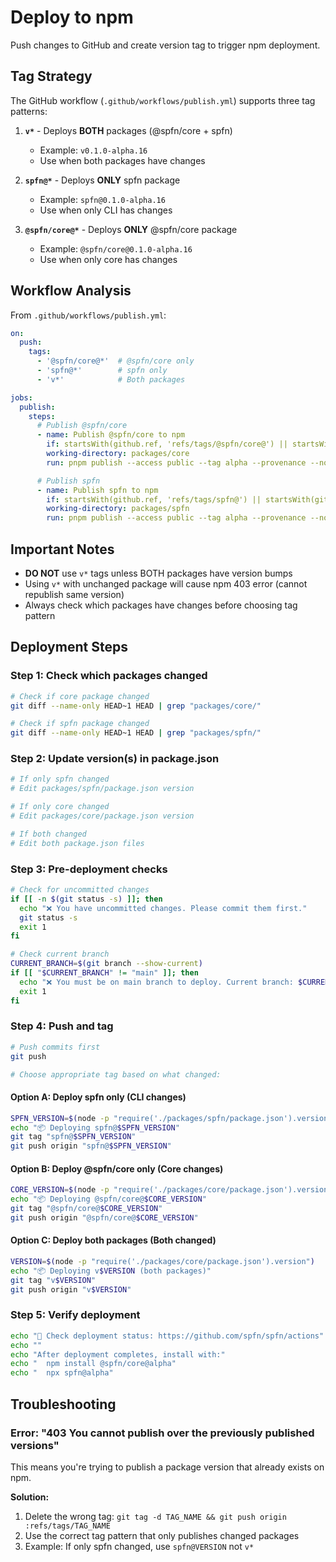 # Deploy to npm

Push changes to GitHub and create version tag to trigger npm deployment.

## Tag Strategy

The GitHub workflow (`.github/workflows/publish.yml`) supports three tag patterns:

1. **`v*`** - Deploys **BOTH** packages (@spfn/core + spfn)
   - Example: `v0.1.0-alpha.16`
   - Use when both packages have changes

2. **`spfn@*`** - Deploys **ONLY** spfn package
   - Example: `spfn@0.1.0-alpha.16`
   - Use when only CLI has changes

3. **`@spfn/core@*`** - Deploys **ONLY** @spfn/core package
   - Example: `@spfn/core@0.1.0-alpha.16`
   - Use when only core has changes

## Workflow Analysis

From `.github/workflows/publish.yml`:

```yaml
on:
  push:
    tags:
      - '@spfn/core@*'  # @spfn/core only
      - 'spfn@*'        # spfn only
      - 'v*'            # Both packages

jobs:
  publish:
    steps:
      # Publish @spfn/core
      - name: Publish @spfn/core to npm
        if: startsWith(github.ref, 'refs/tags/@spfn/core@') || startsWith(github.ref, 'refs/tags/v')
        working-directory: packages/core
        run: pnpm publish --access public --tag alpha --provenance --no-git-checks

      # Publish spfn
      - name: Publish spfn to npm
        if: startsWith(github.ref, 'refs/tags/spfn@') || startsWith(github.ref, 'refs/tags/v')
        working-directory: packages/spfn
        run: pnpm publish --access public --tag alpha --provenance --no-git-checks
```

## Important Notes

- **DO NOT** use `v*` tags unless BOTH packages have version bumps
- Using `v*` with unchanged package will cause npm 403 error (cannot republish same version)
- Always check which packages have changes before choosing tag pattern

## Deployment Steps

### Step 1: Check which packages changed

```bash
# Check if core package changed
git diff --name-only HEAD~1 HEAD | grep "packages/core/"

# Check if spfn package changed
git diff --name-only HEAD~1 HEAD | grep "packages/spfn/"
```

### Step 2: Update version(s) in package.json

```bash
# If only spfn changed
# Edit packages/spfn/package.json version

# If only core changed
# Edit packages/core/package.json version

# If both changed
# Edit both package.json files
```

### Step 3: Pre-deployment checks

```bash
# Check for uncommitted changes
if [[ -n $(git status -s) ]]; then
  echo "❌ You have uncommitted changes. Please commit them first."
  git status -s
  exit 1
fi

# Check current branch
CURRENT_BRANCH=$(git branch --show-current)
if [[ "$CURRENT_BRANCH" != "main" ]]; then
  echo "❌ You must be on main branch to deploy. Current branch: $CURRENT_BRANCH"
  exit 1
fi
```

### Step 4: Push and tag

```bash
# Push commits first
git push

# Choose appropriate tag based on what changed:
```

#### Option A: Deploy spfn only (CLI changes)

```bash
SPFN_VERSION=$(node -p "require('./packages/spfn/package.json').version")
echo "📦 Deploying spfn@$SPFN_VERSION"
git tag "spfn@$SPFN_VERSION"
git push origin "spfn@$SPFN_VERSION"
```

#### Option B: Deploy @spfn/core only (Core changes)

```bash
CORE_VERSION=$(node -p "require('./packages/core/package.json').version")
echo "📦 Deploying @spfn/core@$CORE_VERSION"
git tag "@spfn/core@$CORE_VERSION"
git push origin "@spfn/core@$CORE_VERSION"
```

#### Option C: Deploy both packages (Both changed)

```bash
VERSION=$(node -p "require('./packages/core/package.json').version")
echo "📦 Deploying v$VERSION (both packages)"
git tag "v$VERSION"
git push origin "v$VERSION"
```

### Step 5: Verify deployment

```bash
echo "🔗 Check deployment status: https://github.com/spfn/spfn/actions"
echo ""
echo "After deployment completes, install with:"
echo "  npm install @spfn/core@alpha"
echo "  npx spfn@alpha"
```

## Troubleshooting

### Error: "403 You cannot publish over the previously published versions"

This means you're trying to publish a package version that already exists on npm.

**Solution:**
1. Delete the wrong tag: `git tag -d TAG_NAME && git push origin :refs/tags/TAG_NAME`
2. Use the correct tag pattern that only publishes changed packages
3. Example: If only spfn changed, use `spfn@VERSION` not `v*`